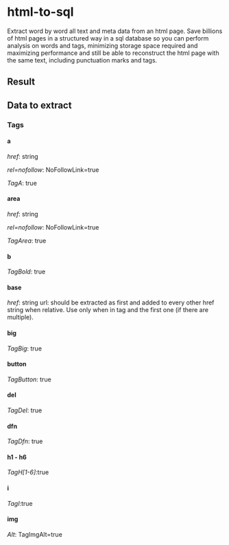 # html-to-sql
Extract word by word all text and meta data from an html page.  Save billions of html pages in a structured way in a sql database so you can perform analysis on words and tags,  minimizing storage space required and maximizing performance and still be able to reconstruct the html page with the same text, including punctuation marks and tags. 

## Result

## Data to extract

### Tags
#### a
*href*: string

*rel=nofollow*: NoFollowLink=true

*TagA*: true
  
#### area
*href*: string

*rel=nofollow*: NoFollowLink=true

*TagArea*: true

#### b
*TagBold*: true
  
#### base
*href*: string url: should be extracted as first and added to every other href string when relative. Use only when in <head> tag and the first one (if there are multiple). 
  
#### big
*TagBig*: true
  
#### button
*TagButton*: true
  
#### del
*TagDel*: true
  
#### dfn
*TagDfn*: true
  
#### h1 - h6
*TagH[1-6]*:true

#### i
*TagI*:true
  
#### img
*Alt*: TagImgAlt=true
